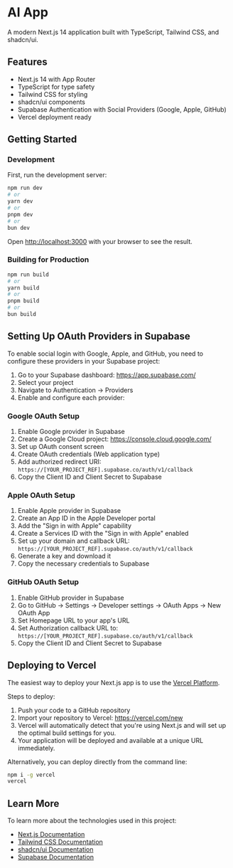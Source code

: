 # AI App

A modern Next.js 14 application built with TypeScript, Tailwind CSS, and shadcn/ui.

## Features

- Next.js 14 with App Router
- TypeScript for type safety
- Tailwind CSS for styling
- shadcn/ui components
- Supabase Authentication with Social Providers (Google, Apple, GitHub)
- Vercel deployment ready

## Getting Started

### Development

First, run the development server:

```bash
npm run dev
# or
yarn dev
# or
pnpm dev
# or
bun dev
```

Open [http://localhost:3000](http://localhost:3000) with your browser to see the result.

### Building for Production

```bash
npm run build
# or
yarn build
# or
pnpm build
# or
bun build
```

## Setting Up OAuth Providers in Supabase

To enable social login with Google, Apple, and GitHub, you need to configure these providers in your Supabase project:

1. Go to your Supabase dashboard: https://app.supabase.com/
2. Select your project
3. Navigate to Authentication → Providers
4. Enable and configure each provider:

### Google OAuth Setup
1. Enable Google provider in Supabase
2. Create a Google Cloud project: https://console.cloud.google.com/
3. Set up OAuth consent screen
4. Create OAuth credentials (Web application type)
5. Add authorized redirect URI: `https://[YOUR_PROJECT_REF].supabase.co/auth/v1/callback`
6. Copy the Client ID and Client Secret to Supabase

### Apple OAuth Setup
1. Enable Apple provider in Supabase
2. Create an App ID in the Apple Developer portal
3. Add the "Sign in with Apple" capability
4. Create a Services ID with the "Sign in with Apple" enabled
5. Set up your domain and callback URL: `https://[YOUR_PROJECT_REF].supabase.co/auth/v1/callback`
6. Generate a key and download it
7. Copy the necessary credentials to Supabase

### GitHub OAuth Setup
1. Enable GitHub provider in Supabase
2. Go to GitHub → Settings → Developer settings → OAuth Apps → New OAuth App
3. Set Homepage URL to your app's URL
4. Set Authorization callback URL to: `https://[YOUR_PROJECT_REF].supabase.co/auth/v1/callback`
5. Copy the Client ID and Client Secret to Supabase

## Deploying to Vercel

The easiest way to deploy your Next.js app is to use the [Vercel Platform](https://vercel.com/new?utm_medium=default-template&filter=next.js).

Steps to deploy:

1. Push your code to a GitHub repository
2. Import your repository to Vercel: https://vercel.com/new
3. Vercel will automatically detect that you're using Next.js and will set up the optimal build settings for you.
4. Your application will be deployed and available at a unique URL immediately.

Alternatively, you can deploy directly from the command line:

```bash
npm i -g vercel
vercel
```

## Learn More

To learn more about the technologies used in this project:

- [Next.js Documentation](https://nextjs.org/docs)
- [Tailwind CSS Documentation](https://tailwindcss.com/docs)
- [shadcn/ui Documentation](https://ui.shadcn.com/docs)
- [Supabase Documentation](https://supabase.com/docs)

